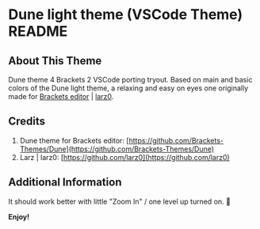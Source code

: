 # Dune light theme (VSCode Theme) README

## About This Theme

Dune theme 4 Brackets 2 VSCode porting tryout. Based on main and basic colors of the Dune light theme, a relaxing and easy on eyes one originally made for [Brackets editor](https://github.com/Brackets-Themes/Dune) | [larz0](https://github.com/larz0).

## Credits

1. Dune theme for Brackets editor: [https://github.com/Brackets-Themes/Dune](https://github.com/Brackets-Themes/Dune)
2. Larz | larz0: [https://github.com/larz0](https://github.com/larz0)

## Additional Information

It should work better with little "Zoom In" / one level up turned on. 🙂

**Enjoy!**
